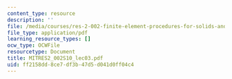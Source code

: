```yaml
---
content_type: resource
description: ''
file: /media/courses/res-2-002-finite-element-procedures-for-solids-and-structures-spring-2010/ff2158dd8ce7df3b47d5d041d0ff04c4_MITRES2_002S10_lec03.pdf
file_type: application/pdf
learning_resource_types: []
ocw_type: OCWFile
resourcetype: Document
title: MITRES2_002S10_lec03.pdf
uid: ff2158dd-8ce7-df3b-47d5-d041d0ff04c4
---
```


